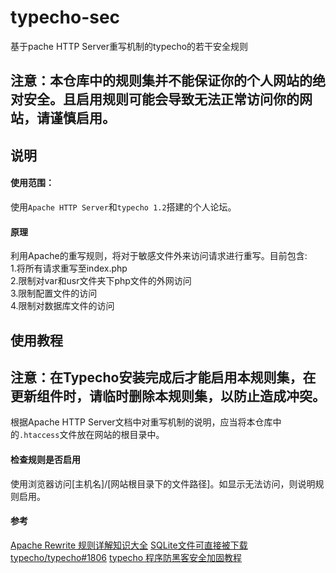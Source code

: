 # typecho-sec
基于pache HTTP Server重写机制的typecho的若干安全规则
## 注意：本仓库中的规则集并不能保证你的个人网站的绝对安全。且启用规则可能会导致无法正常访问你的网站，请谨慎启用。

## 说明

#### 使用范围：
使用`Apache HTTP Server`和`typecho 1.2`搭建的个人论坛。
#### 原理
利用Apache的重写规则，将对于敏感文件外来访问请求进行重写。目前包含:  
1.将所有请求重写至index.php  
2.限制对var和usr文件夹下php文件的外网访问  
3.限制配置文件的访问  
4.限制对数据库文件的访问

## 使用教程
## 注意：在Typecho安装完成后才能启用本规则集，在更新组件时，请临时删除本规则集，以防止造成冲突。
根据Apache HTTP Server文档中对重写机制的说明，应当将本仓库中的`.htaccess`文件放在网站的根目录中。
#### 检查规则是否启用
使用浏览器访问[主机名]/[网站根目录下的文件路径]。如显示无法访问，则说明规则启用。


#### 参考
[Apache Rewrite 规则详解知识大全](https://www.cnblogs.com/zqw111/p/10919107.html)
[SQLite文件可直接被下载 typecho/typecho#1806](https://github.com/typecho/typecho/issues/1806)
[typecho 程序防黑客安全加固教程](https://www.80srz.com/posts/632.html)




